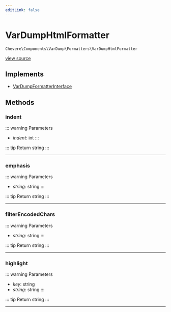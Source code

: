 ```yaml
---
editLink: false
---
```


# VarDumpHtmlFormatter

`Chevere\Components\VarDump\Formatters\VarDumpHtmlFormatter`

[view source](https://github.com/chevere/chevere/blob/main/src/Chevere/Components/VarDump/Formatters/VarDumpHtmlFormatter.php)

## Implements

- [VarDumpFormatterInterface](../../../Interfaces/VarDump/VarDumpFormatterInterface.md)

## Methods

### indent

::: warning Parameters
- *indent*: int
:::

::: tip Return
string
:::

---

### emphasis

::: warning Parameters
- *string*: string
:::

::: tip Return
string
:::

---

### filterEncodedChars

::: warning Parameters
- *string*: string
:::

::: tip Return
string
:::

---

### highlight

::: warning Parameters
- *key*: string
- *string*: string
:::

::: tip Return
string
:::

---
